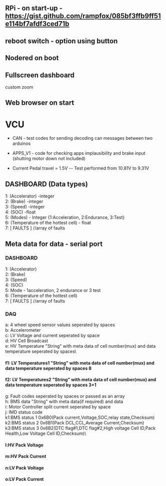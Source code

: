 ## RPi - on start-up - https://gist.github.com/rampfox/085bf3ffb9ff51e114bf7afdf3ced71b
## reboot switch - option using button
## Nodered on boot
## Fullscreen dashboard
custom zoom
## Web browser on start

# VCU

- CAN - test codes for sending decoding can messages between two arduinos

- APPS_V1 - code for checking apps implausibility and brake input (shutting motor down not included)

- Current Pedal travel = 1.5V 
-- Test performed from 10.81V to 9.31V 

## DASHBOARD (Data types)
1: (Accelerator) -integer\
2: (Brake) -integer\
3: (Speed) -integer\
4: (SOC) -float\
5: (Modes) - Integer {1:Acceleration, 2:Endurance, 3:Test}\
6: (Temperature of the hottest cell) - float\
7: [ FAULTS ] //array of faults

## Meta data for data - serial port
### DASHBOARD
1: (Accelerator)\
2: (Brake)\
3: (Speed)\
4: (SOC)\
5: Mode - 1acceleration, 2 endurance or 3 test\
6: (Temperature of the hottest cell)\
7: [ FAULTS ] //array of faults  


### DAQ
a: 4 wheel speed sensor values seperated by spaces\
b: Accelerometer\
c: LV Voltage and current seperated by space\
d: HV Cell Broadcast\
e: HV Temperature "String" with meta data of cell number(mux) and data temperature seperated by spaces\
#### f1: LV Temperatures1 "String" with meta data of cell number(mux) and data temperature seperated by spaces 8
#### f2: LV Temperatures2 "String" with meta data of cell number(mux) and data temperature seperated by spaces 3+1
g: Fault codes seperated by spaces or passed as an array\
h: BMS data "String" with meta data(if required) and data\
i: Motor Controller split current seperated by space\
j: IMD status code\
k1:BMS status 1 0x6B0(Pack current,Voltage,SOC,relay state,Checksum)\
k2:BMS status 2 0x6B1(Pack DCL,CCL,Average Current,Checksum)\
k3:BMS status 3 0x6B2(DTC flag#1,DTC flag#2,High voltage Cell ID,Pack Health,Low Voltage Cell ID,Checksum)\

#### l:HV Pack Voltage
#### m:HV Pack Current

#### n:LV Pack Voltage
#### o:LV Pack Current
